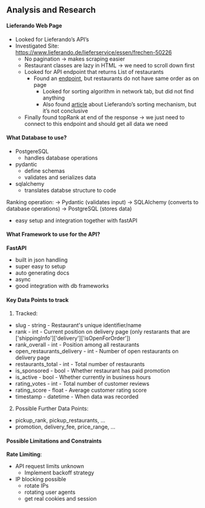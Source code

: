
## Analysis and Research

#### Lieferando Web Page

- Looked for Lieferando’s API’s
- Investigated Site: https://www.lieferando.de/lieferservice/essen/frechen-50226
    - No pagination → makes scraping easier
    - Restaurant classes are lazy in HTML → we need to scroll down first
    - Looked for API endpoint that returns List of restaurants
        - Found an [endpoint](https://cw-api.takeaway.com/api/v34/restaurants?deliveryAreaId=1213069&postalCode=50226&lat=50.913583442425406&lng=6.784137236111377&limit=0&isAccurate=true&filterShowTestRestaurants=false), but restaurants do not have same order as on page
            - Looked for sorting algorithm in network tab, but did not find anything
            - Also found [article](https://www.lieferando.de/kundenservice/artikel/wie-ist-die-restaurantliste-organisiert-1?topicSlug=restaurantliste) about Lieferando’s sorting mechanism, but it’s not conclusive
    - Finally found topRank at end of the response -> we just need to connect to this endpoint and should get all data we need

#### What Database to use?
- PostgereSQL
    - handles database operations
- pydantic
    - define schemas
    - validates and serializes data
- sqlalchemy
    - translates databse structure to code

Ranking operation:
  → Pydantic (validates input)
    → SQLAlchemy (converts to database operations)
      → PostgreSQL (stores data)

- easy setup and integration together with fastAPI

#### What Framework to use for the API?
**FastAPI**
- built in json handling
- super easy to setup
- auto generating docs
- async
- good integration with db frameworks

#### Key Data Points to track
1. Tracked:
- slug - string -  Restaurant's unique identifier/name
- rank - int - Current position on delivery page (only restarants that are ['shippingInfo']['delivery']['isOpenForOrder'])
- rank_overall - int - Position among all restaurants
- open_restaurants_delivery - int - Number of open restaurants on delivery page
- restaurants_total - int - Total number of restaurants
- is_sponsored - bool - Whether restaurant has paid promotion
- is_active - bool - Whether currently in business hours
- rating_votes - int - Total number of customer reviews
- rating_score - float - Average customer rating score
- timestamp - datetime - When data was recorded

2. Possible Further Data Points:
- pickup_rank, pickup_restaurants, ...
- promotion, delivery_fee, price_range, ...

#### Possible Limitations and Constraints
**Rate Limiting**:
- API request limits unknown
    - Implement backoff strategy
- IP blocking possible
    - rotate IPs
    - rotating user agents
    - get real cookies and session

